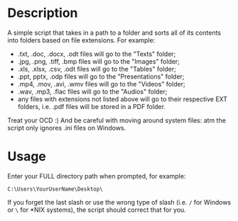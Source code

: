 # Description

A simple script that takes in a path to a folder and sorts all of its contents into folders based on file extensions. For example:

- .txt, .doc, .docx, .odt files will go to the "Texts" folder;
- .jpg, .png, .tiff, .bmp files will go to the "Images" folder;
- .xls, .xlsx, .csv, .odt files will go to the "Tables" folder;
- .ppt, pptx, .odp files will go to the "Presentations" folder;
- .mp4, .mov, .avi, .wmv files will go to the "Videos" folder;
- .wav, .mp3, .flac files will go to the "Audios" folder;
- any files with extensions not listed above will go to their respective EXT folders, i.e. .pdf files will be stored in a PDF folder.

Treat your OCD :) And be careful with moving around system files: atm the script only ignores .ini files on Windows.

# Usage
Enter your FULL directory path when prompted, for example:

`C:\Users\YourUserName\Desktop\`

If you forget the last slash or use the wrong type of slash (i.e. `/` for Windows or `\` for *NIX systems), the script should correct that for you.
